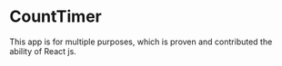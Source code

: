 # CountTimer
This app is for multiple purposes, which is proven and contributed the ability of React js.
